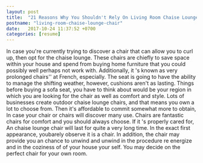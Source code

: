 ```yaml
---
layout: post
title:  "21 Reasons Why You Shouldn't Rely On Living Room Chaise Lounge Chair Anymore"
postname: "living-room-chaise-lounge-chair"
date:   2017-10-24 11:37:52 +0700
categories: [resume]
---
```

In case you're currently trying to discover a chair that can allow you to curl up, then opt for the chaise lounge. These chairs are chiefly to save space within your house and spend from buying home furniture that you could possibly well perhaps not work with. Additionally, it 's known as very prolonged chairs'' at French, especially. The seat is going to have the ability to manage the shifting weather, however, cushions aren't as lasting. Things before buying a sofa seat, you have to think about would be your region in which you are looking for the chair as well as comfort and style. Lots of businesses create outdoor chaise lounge chairs, and that means you own a lot to choose from. Then it's affordable to commit somewhat more to obtain, In case your chair or chairs will discover many use. Chairs are fantastic chairs for comfort and you should always choose. If it 's properly cared for, An chaise lounge chair will last for quite a very long time. In the exact first appearance, youbarely observe it is a chair. In addition, the chair may provide you an chance to unwind and unwind in the procedure re energize and in the coziness of of your house your self. You may decide on the perfect chair for your own room.
